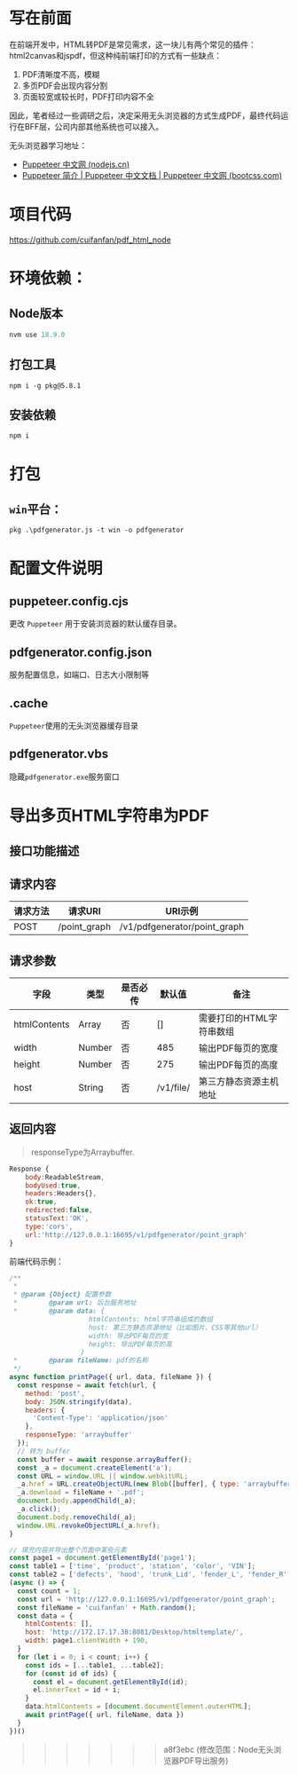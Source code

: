 # 写在前面

在前端开发中，HTML转PDF是常见需求，这一块儿有两个常见的插件：html2canvas和jspdf，但这种纯前端打印的方式有一些缺点：

1. PDF清晰度不高，模糊
2. 多页PDF会出现内容分割
3. 页面较宽或较长时，PDF打印内容不全

因此，笔者经过一些调研之后，决定采用无头浏览器的方式生成PDF，最终代码运行在BFF层，公司内部其他系统也可以接入。

无头浏览器学习地址：

- [Puppeteer 中文网 (nodejs.cn)](https://pptr.nodejs.cn/)
- [Puppeteer 简介 | Puppeteer 中文文档 | Puppeteer 中文网 (bootcss.com)](https://puppeteer.bootcss.com/)

# 项目代码

https://github.com/cuifanfan/pdf_html_node

# 环境依赖：

## Node版本

```js
nvm use 18.9.0
```

## 打包工具

```shell
npm i -g pkg@5.8.1
```

## 安装依赖

```shell
npm i
```

# 打包

## `win`平台：

```shell
pkg .\pdfgenerator.js -t win -o pdfgenerator
```

# 配置文件说明

## puppeteer.config.cjs

更改 `Puppeteer` 用于安装浏览器的默认缓存目录。

## pdfgenerator.config.json

服务配置信息，如端口、日志大小限制等

## .cache

`Puppeteer`使用的无头浏览器缓存目录

## pdfgenerator.vbs

隐藏`pdfgenerator.exe`服务窗口

# 导出多页HTML字符串为PDF

## 接口功能描述

## 请求内容

| 请求方法 | 请求URI      | URI示例                      |
| -------- | ------------ | ---------------------------- |
| POST     | /point_graph | /v1/pdfgenerator/point_graph |

## 请求参数

| 字段         | 类型   | 是否必传 | 默认值    | 备注                     |
| ------------ | ------ | -------- | --------- | ------------------------ |
| htmlContents | Array  | 否       | []        | 需要打印的HTML字符串数组 |
| width        | Number | 否       | 485       | 输出PDF每页的宽度        |
| height       | Number | 否       | 275       | 输出PDF每页的高度        |
| host         | String | 否       | /v1/file/ | 第三方静态资源主机地址   |

## 返回内容

> responseType为Arraybuffer.

```js
Response {
    body:ReadableStream,
    bodyUsed:true,
    headers:Headers{},
    ok:true,
    redirected:false,
    statusText:'OK',
    type:'cors',
    url:'http://127.0.0.1:16695/v1/pdfgenerator/point_graph'
}
```

前端代码示例：

```js
/**
 * 
 * @param {Object} 配置参数
 *        @param url: 后台服务地址
 *        @param data: {
                    htmlContents: html字符串组成的数组
                    host: 第三方静态资源地址（比如图片、CSS等其他url）
                    width: 导出PDF每页的宽
                    height: 导出PDF每页的高
                  }
 *        @param fileName: pdf的名称
 */
async function printPage({ url, data, fileName }) {
  const response = await fetch(url, {
    method: 'post',
    body: JSON.stringify(data),
    headers: {
      'Content-Type': 'application/json'
    },
    responseType: 'arraybuffer'
  });
  // 转为 buffer
  const buffer = await response.arrayBuffer();
  const _a = document.createElement('a');
  const URL = window.URL || window.webkitURL;
  _a.href = URL.createObjectURL(new Blob([buffer], { type: 'arraybuffer' }));
  _a.download = fileName + '.pdf';
  document.body.appendChild(_a);
  _a.click();
  document.body.removeChild(_a);
  window.URL.revokeObjectURL(_a.href);
}

// 填充内容并导出整个页面中某些元素
const page1 = document.getElementById('page1');
const table1 = ['time', 'product', 'station', 'color', 'VIN'];
const table2 = ['defects', 'hood', 'trunk_Lid', 'fender_L', 'fender_R', 'front_Door_L', 'front_Door_R', 'rear_Door_L', 'rear_Door_R', 'side_Panel_L', 'side_Panel_R', 'roof'];
(async () => {
  const count = 1;
  const url = 'http://127.0.0.1:16695/v1/pdfgenerator/point_graph';
  const fileName = 'cuifanfan' + Math.random();
  const data = {
    htmlContents: [],
    host: 'http://172.17.17.38:8081/Desktop/htmltemplate/',
    width: page1.clientWidth + 190,
  }
  for (let i = 0; i < count; i++) {
    const ids = [...table1, ...table2];
    for (const id of ids) {
      const el = document.getElementById(id);
      el.innerText = id + i;
    }
    data.htmlContents = [document.documentElement.outerHTML];
    await printPage({ url, fileName, data })
  }
})()
```
>>>>>>> a8f3ebc (修改范围：Node无头浏览器PDF导出服务)

